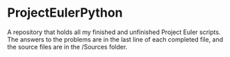 # ProjectEulerPython
A repository that holds all my finished and unfinished Project Euler scripts.
The answers to the problems are in the last line of each completed file, and the source files are in the /Sources folder.
